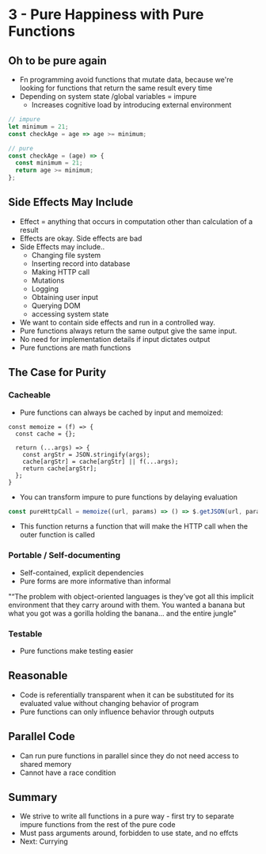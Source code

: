 # 3 - Pure Happiness with Pure Functions

## Oh to be pure again

- Fn programming avoid functions that mutate data, because we're looking for functions that return the same result every time
- Depending on system state /global variables = impure
  - Increases cognitive load by introducing external environment

```js
// impure
let minimum = 21;
const checkAge = age => age >= minimum;

// pure
const checkAge = (age) => {
  const minimum = 21;
  return age >= minimum;
};
```

## Side Effects May Include

- Effect = anything that occurs in computation other than calculation of a result
- Effects are okay. Side effects are bad
- Side Effects may include..
  - Changing file system
  - Inserting record into database
  - Making HTTP call
  - Mutations
  - Logging
  - Obtaining user input
  - Querying DOM
  - accessing system state
- We want to contain side effects and run in a controlled way.
- Pure functions always return the same output give the same input.
- No need for implementation details if input dictates output
- Pure functions are math functions

## The Case for Purity

### Cacheable

- Pure functions can always be cached by input and memoized:

```js:memo_example
const memoize = (f) => {
  const cache = {};

  return (...args) => {
    const argStr = JSON.stringify(args);
    cache[argStr] = cache[argStr] || f(...args);
    return cache[argStr];
  };
}
```

- You can transform impure to pure functions by delaying evaluation

```js
const pureHttpCall = memoize((url, params) => () => $.getJSON(url, params));
```

- This function returns a function that will make the HTTP call when the outer function is called

### Portable / Self-documenting

- Self-contained, explicit dependencies
- Pure forms are more informative than informal

"“The problem with object-oriented languages is they’ve got all this implicit environment that they carry around with them. You wanted a banana but what you got was a gorilla holding the banana... and the entire jungle”

### Testable

- Pure functions make testing easier

## Reasonable

- Code is referentially transparent when it can be substituted for its evaluated value without changing behavior of program
- Pure functions can only influence behavior through outputs

## Parallel Code

- Can run pure functions in parallel since they do not need access to shared memory
- Cannot have a race condition

## Summary

- We strive to write all functions in a pure way - first try to separate impure functions from the rest of the pure code
- Must pass arguments around, forbidden to use state, and no effcts
- Next: Currying
